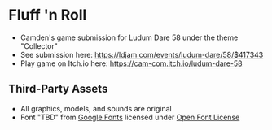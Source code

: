 # Fluff 'n Roll

 - Camden's game submission for Ludum Dare 58 under the theme "Collector"
 - See submission here: https://ldjam.com/events/ludum-dare/58/$417343
 - Play game on Itch.io here: https://cam-com.itch.io/ludum-dare-58

## Third-Party Assets

 - All graphics, models, and sounds are original
 - Font "TBD" from [Google Fonts](https://fonts.google.com/specimen/Coiny) licensed under [Open Font License](https://openfontlicense.org/open-font-license-official-text/)

